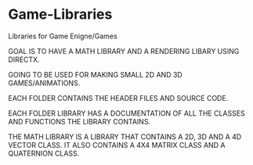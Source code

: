 # Game-Libraries
Libraries for Game Enigne/Games

GOAL IS TO HAVE A MATH LIBRARY AND A RENDERING LIBARY USING DIRECTX.

GOING TO BE USED FOR MAKING SMALL 2D AND 3D GAMES/ANIMATIONS.

EACH FOLDER CONTAINS THE HEADER FILES AND SOURCE CODE.

EACH FOLDER LIBRARY HAS A DOCUMENTATION OF ALL THE CLASSES AND FUNCTIONS THE LIBRARY CONTAINS.

THE MATH LIBRARY IS A LIBRARY THAT CONTAINS A 2D, 3D AND A 4D VECTOR CLASS. IT ALSO CONTAINS A 4X4 MATRIX CLASS AND A QUATERNION CLASS.
